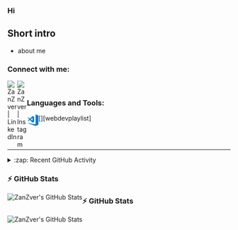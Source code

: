 ### Hi

## Short intro

- about me

### Connect with me:
[<img align="left" alt="ZanZver | LinkedIn" width="22px" src="https://cdn.jsdelivr.net/npm/simple-icons@v3/icons/linkedin.svg" />][linkedin]
[<img align="left" alt="ZanZver | Instagram" width="22px" src="https://cdn.jsdelivr.net/npm/simple-icons@v3/icons/instagram.svg" />][instagram]

<br />

### Languages and Tools:

[<img align="left" alt="Visual Studio Code" width="26px" src="https://raw.githubusercontent.com/github/explore/80688e429a7d4ef2fca1e82350fe8e3517d3494d/topics/visual-studio-code/visual-studio-code.png" />][webdevplaylist]

<br />
<br />

---


<details>
  <summary>:zap: Recent GitHub Activity</summary>
  
<!--START_SECTION:activity-->
1. ❗️ Closed issue [#8](https://github.com/ZanZver/free-developer-resources/issues/8) in [ZanZver/free-developer-resources](https://github.com/ZanZver/free-developer-resources)
2. 🗣 Commented on [#8](https://github.com/ZanZver/free-developer-resources/issues/8) in [ZanZver/free-developer-resources](https://github.com/ZanZver/free-developer-resources)
3. 🗣 Commented on [#7](https://github.com/ZanZver/free-developer-resources/issues/7) in [ZanZver/free-developer-resources](https://github.com/ZanZver/free-developer-resources)
4. 🎉 Merged PR [#7](https://github.com/ZanZver/free-developer-resources/pull/7) in [ZanZver/free-developer-resources](https://github.com/ZanZver/free-developer-resources)
5. 🗣 Commented on [#3](https://github.com/ZanZver/ZanZver-vscode-theme/issues/3) in [ZanZver/ZanZver-vscode-theme](https://github.com/ZanZver/ZanZver-vscode-theme)
<!--END_SECTION:activity-->

</details>


### :zap: GitHub Stats

<img align="left" alt="ZanZver's GitHub Stats" src="https://github-readme-stats.vercel.app/api?username=ZanZver&show_icons=true&theme=nightowl" />

### :zap: GitHub Stats

<img align="left" alt="ZanZver's GitHub Stats" src="https://github-readme-stats.vercel.app/api/pin/?username=ZanZver&repo=github-readme-stats" />

[instagram]: https://www.instagram.com/zan_the_zver/
[linkedin]: https://www.linkedin.com/in/zan-zver/
